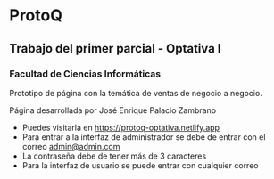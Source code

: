 # ProtoQ
## Trabajo del primer parcial - Optativa I
### Facultad de Ciencias Informáticas 

Prototipo de página con la temática de ventas de negocio a negocio.

Página desarrollada por José Enrique Palacio Zambrano

- Puedes visitarla en https://protoq-optativa.netlify.app
- Para entrar a la interfaz de administrador se debe de entrar con el correo admin@admin.com
- La contraseña debe de tener más de 3 caracteres
- Para la interfaz de usuario se puede entrar con cualquier correo
